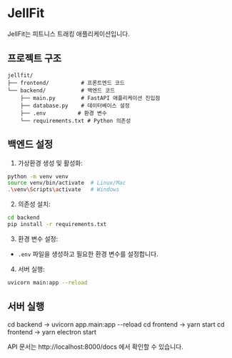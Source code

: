 # JellFit

JellFit는 피트니스 트래킹 애플리케이션입니다.

## 프로젝트 구조

```
jellfit/
├── frontend/          # 프론트엔드 코드
└── backend/           # 백엔드 코드
    ├── main.py        # FastAPI 애플리케이션 진입점
    ├── database.py    # 데이터베이스 설정
    ├── .env          # 환경 변수
    └── requirements.txt # Python 의존성
```

## 백엔드 설정

1. 가상환경 생성 및 활성화:
```bash
python -m venv venv
source venv/bin/activate  # Linux/Mac
.\venv\Scripts\activate   # Windows
```

2. 의존성 설치:
```bash
cd backend
pip install -r requirements.txt
```

3. 환경 변수 설정:
- `.env` 파일을 생성하고 필요한 환경 변수를 설정합니다.

4. 서버 실행:
```bash
uvicorn main:app --reload
```

## 서버 실행
cd backend -> uvicorn app.main:app --reload
cd frontend -> yarn start 
cd frontend -> yarn electron start

API 문서는 http://localhost:8000/docs 에서 확인할 수 있습니다.
